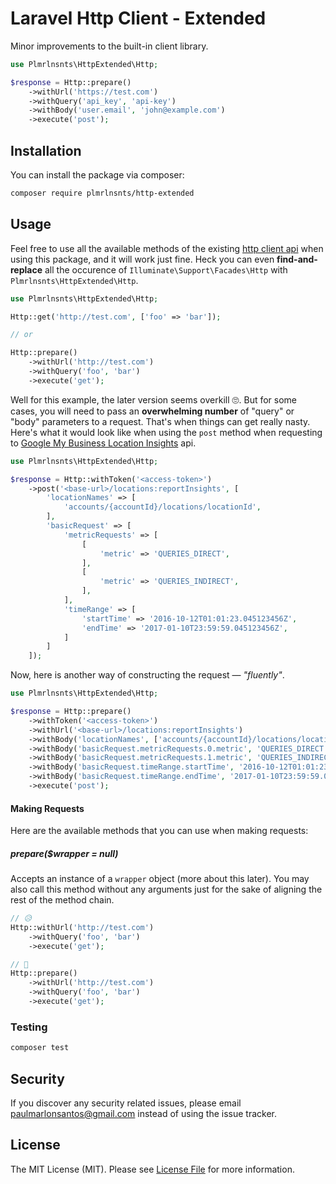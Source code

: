 # Laravel Http Client - Extended

Minor improvements to the built-in client library.

```php
use Plmrlnsnts\HttpExtended\Http;

$response = Http::prepare()
    ->withUrl('https://test.com')
    ->withQuery('api_key', 'api-key')
    ->withBody('user.email', 'john@example.com')
    ->execute('post');
```

## Installation

You can install the package via composer:

```bash
composer require plmrlnsnts/http-extended
```

## Usage

Feel free to use all the available methods of the existing [http client api](https://laravel.com/docs/7.x/http-client#introduction) when using this package, and it will work just fine. Heck you can even **find-and-replace** all the occurence of `Illuminate\Support\Facades\Http` with `Plmrlnsnts\HttpExtended\Http`.

``` php
use Plmrlnsnts\HttpExtended\Http;

Http::get('http://test.com', ['foo' => 'bar']);

// or

Http::prepare()
    ->withUrl('http://test.com')
    ->withQuery('foo', 'bar')
    ->execute('get');
```

Well for this example, the later version seems overkill 🙄. But for some cases, you will need to pass an **overwhelming number** of "query" or "body" parameters to a request. That's when things can get really nasty. Here's what it would look like when using the `post` method when requesting to [Google My Business Location Insights](https://developers.google.com/my-business/content/insight-data) api.

```php
use Plmrlnsnts\HttpExtended\Http;

$response = Http::withToken('<access-token>')
    ->post('<base-url>/locations:reportInsights', [
        'locationNames' => [
            'accounts/{accountId}/locations/locationId',
        ],
        'basicRequest' => [
            'metricRequests' => [
                [
                    'metric' => 'QUERIES_DIRECT',
                ],
                [
                    'metric' => 'QUERIES_INDIRECT',
                ],
            ],
            'timeRange' => [
                'startTime' => '2016-10-12T01:01:23.045123456Z',
                'endTime' => '2017-01-10T23:59:59.045123456Z',
            ]
        ]
    ]);
```

Now, here is another way of constructing the request — *"fluently"*.

```php
use Plmrlnsnts\HttpExtended\Http;

$response = Http::prepare()
    ->withToken('<access-token>')
    ->withUrl('<base-url>/locations:reportInsights')
    ->withBody('locationNames', ['accounts/{accountId}/locations/locationId'])
    ->withBody('basicRequest.metricRequests.0.metric', 'QUERIES_DIRECT')
    ->withBody('basicRequest.metricRequests.1.metric', 'QUERIES_INDIRECT')
    ->withBody('basicRequest.timeRange.startTime', '2016-10-12T01:01:23.045123456Z')
    ->withBody('basicRequest.timeRange.endTime', '2017-01-10T23:59:59.045123456Z')
    ->execute('post');
```

#### Making Requests

Here are the available methods that you can use when making requests:

##### prepare($wrapper = null)

Accepts an instance of a `wrapper` object (more about this later). You may also call this method without any arguments just for the sake of aligning the rest of the method chain.

```php
// 😥
Http::withUrl('http://test.com')
    ->withQuery('foo', 'bar')
    ->execute('get');

// 🥰
Http::prepare()
    ->withUrl('http://test.com')
    ->withQuery('foo', 'bar')
    ->execute('get');
```

### Testing

``` bash
composer test
```

## Security

If you discover any security related issues, please email paulmarlonsantos@gmail.com instead of using the issue tracker.

## License

The MIT License (MIT). Please see [License File](LICENSE.md) for more information.
